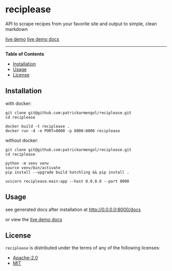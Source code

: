 # reciplease

API to scrape recipes from your favorite site and output to simple, clean markdown

[live demo](https://web-production-b827.up.railway.app)
[live demo docs](https://web-production-b827.up.railway.app/docs)

-----

**Table of Contents**

- [Installation](#installation)
- [Usage](#usage)
- [License](#license)

## Installation

with docker:
```console
git clone git@github.com:patrickarmengol/reciplease.git
cd reciplease

docker build -t reciplease .
docker run -d -e PORT=8000 -p 8000:8000 reciplease
```

without docker:
```console
git clone git@github.com:patrickarmengol/reciplease.git
cd reciplease

python -m venv venv
source venv/bin/activate
pip install --upgrade build hatchling && pip install .

uvicorn reciplease.main:app --host 0.0.0.0 --port 8000
```

## Usage

see generated docs after installation at http://0.0.0.0:8000/docs

or view the [live demo docs](https://web-production-b827.up.railway.app/docs)

## License

`reciplease` is distributed under the terms of any of the following licenses:

- [Apache-2.0](https://spdx.org/licenses/Apache-2.0.html)
- [MIT](https://spdx.org/licenses/MIT.html)
